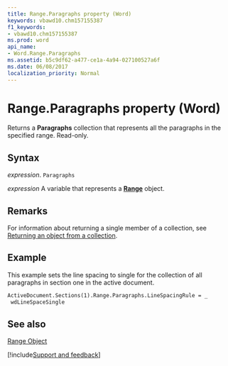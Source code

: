 ```yaml
---
title: Range.Paragraphs property (Word)
keywords: vbawd10.chm157155387
f1_keywords:
- vbawd10.chm157155387
ms.prod: word
api_name:
- Word.Range.Paragraphs
ms.assetid: b5c9df62-a477-ce1a-4a94-027100527a6f
ms.date: 06/08/2017
localization_priority: Normal
---
```



# Range.Paragraphs property (Word)

Returns a  **Paragraphs** collection that represents all the paragraphs in the specified range. Read-only.


## Syntax

_expression_. `Paragraphs`

_expression_ A variable that represents a **[Range](Word.Range.md)** object.


## Remarks

For information about returning a single member of a collection, see [Returning an object from a collection](../word/Concepts/Miscellaneous/returning-an-object-from-a-collection-word.md).


## Example

This example sets the line spacing to single for the collection of all paragraphs in section one in the active document.


```vb
ActiveDocument.Sections(1).Range.Paragraphs.LineSpacingRule = _ 
 wdLineSpaceSingle
```


## See also


[Range Object](Word.Range.md)

[!include[Support and feedback](~/includes/feedback-boilerplate.md)]